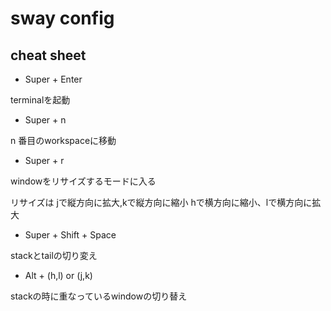 # sway config

## cheat sheet

- Super + Enter

terminalを起動

- Super + n

n 番目のworkspaceに移動

- Super + r

windowをリサイズするモードに入る

リサイズは jで縦方向に拡大,kで縦方向に縮小
hで横方向に縮小、lで横方向に拡大

- Super + Shift + Space

stackとtailの切り変え

- Alt + (h,l) or (j,k)

stackの時に重なっているwindowの切り替え
